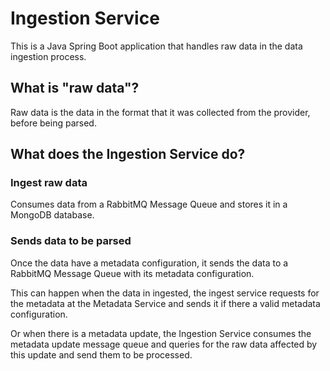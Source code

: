 # Ingestion Service

This is a Java Spring Boot application that handles raw data in the data ingestion process.

## What is "raw data"?

Raw data is the data in the format that it was collected from the provider, before being parsed.

## What does the Ingestion Service do?

### Ingest raw data
Consumes data from a RabbitMQ Message Queue and stores it in a MongoDB database.

### Sends data to be parsed
Once the data have a metadata configuration, it sends the data to a RabbitMQ Message Queue 
with its metadata configuration.

This can happen when the data in ingested, the ingest service requests for the metadata 
at the Metadata Service and sends it if there a valid metadata configuration.

Or when there is a metadata update, the Ingestion Service consumes the metadata update
message queue and queries for the raw data affected by this update and send them to be processed.
